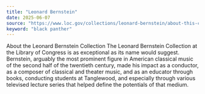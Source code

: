 ```yaml
---
title: "Leonard Bernstein"
date: 2025-06-07
source: "https://www.loc.gov/collections/leonard-bernstein/about-this-collection/"
keyword: "black panther"
---
```


About the Leonard Bernstein Collection The Leonard Bernstein Collection at the Library of Congress is as exceptional as its name would suggest. Bernstein, arguably the most prominent figure in American classical music of the second half of the twentieth century, made his impact as a conductor, as a composer of classical and theater music, and as an educator through books, conducting students at Tanglewood, and especially through various televised lecture series that helped define the potentials of that medium.

